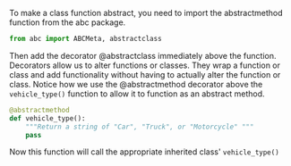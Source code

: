 <!--title={vehicle_type()}-->

<!--badges={Python:37,Software Engineering: 6}-->

<!--concepts={abstract_classes.mdx}-->

To make a class function abstract, you need to import the abstractmethod function from the abc package.

```python
from abc import ABCMeta, abstractclass
```



Then add the decorator @abstractclass immediately above the function. Decorators allow us to alter functions or classes. They wrap  a function or class and add functionality without having to actually alter the function or class. Notice how we use the @abstractmethod decorator above the `vehicle_type()` function to allow it to function as an abstract method.

```python
@abstractmethod
def vehicle_type():
    """Return a string of "Car", "Truck", or "Motorcycle" """
    pass
```
Now this function will call the appropriate inherited class' `vehicle_type()`